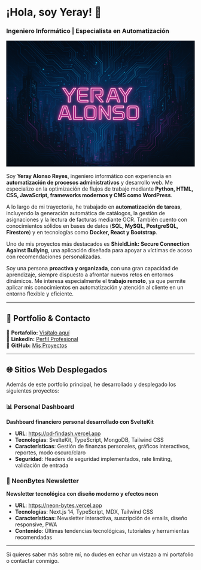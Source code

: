 # ¡Hola, soy Yeray! 👋  
### Ingeniero Informático | Especialista en Automatización  

[![CoverPage](./features/CoverPage.png)](https://yerayar.github.io)  

Soy **Yeray Alonso Reyes**, ingeniero informático con experiencia en **automatización de procesos administrativos** y desarrollo web. Me especializo en la optimización de flujos de trabajo mediante **Python, HTML, CSS, JavaScript, frameworks modernos y CMS como WordPress**.  

A lo largo de mi trayectoria, he trabajado en **automatización de tareas**, incluyendo la generación automática de catálogos, la gestión de asignaciones y la lectura de facturas mediante OCR. También cuento con conocimientos sólidos en bases de datos (**SQL, MySQL, PostgreSQL, Firestore**) y en tecnologías como **Docker, React y Bootstrap**.  

Uno de mis proyectos más destacados es **ShieldLink: Secure Connection Against Bullying**, una aplicación diseñada para apoyar a víctimas de acoso con recomendaciones personalizadas.  

Soy una persona **proactiva y organizada**, con una gran capacidad de aprendizaje, siempre dispuesto a afrontar nuevos retos en entornos dinámicos. Me interesa especialmente el **trabajo remoto**, ya que permite aplicar mis conocimientos en automatización y atención al cliente en un entorno flexible y eficiente.  

---

## 🚀 **Portfolio & Contacto**  
📌 **Portafolio:** [Visítalo aquí](https://yerayar.github.io)  
💼 **LinkedIn:** [Perfil Profesional](https://www.linkedin.com/in/yeray-alonso-reyes-ii/)  
🐙 **GitHub:** [Mis Proyectos](https://github.com/YerayAR)

---

## 🌐 Sitios Web Desplegados

Además de este portfolio principal, he desarrollado y desplegado los siguientes proyectos:

### 📊 Personal Dashboard
**Dashboard financiero personal desarrollado con SvelteKit**
- **URL**: https://pd-findash.vercel.app
- **Tecnologías**: SvelteKit, TypeScript, MongoDB, Tailwind CSS
- **Características**: Gestión de finanzas personales, gráficos interactivos, reportes, modo oscuro/claro
- **Seguridad**: Headers de seguridad implementados, rate limiting, validación de entrada

### 📧 NeonBytes Newsletter
**Newsletter tecnológica con diseño moderno y efectos neon**
- **URL**: https://neon-bytes.vercel.app
- **Tecnologías**: Next.js 14, TypeScript, MDX, Tailwind CSS
- **Características**: Newsletter interactiva, suscripción de emails, diseño responsive, PWA
- **Contenido**: Últimas tendencias tecnológicas, tutoriales y herramientas recomendadas

---

Si quieres saber más sobre mí, no dudes en echar un vistazo a mi portafolio o contactar conmigo.  
